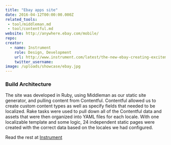 ```yaml
---
title: "Ebay apps site"
date: 2016-04-12T00:00:00.000Z
related_tools:
 - tool/middleman.md
 - tool/contentful.md
website: http://anywhere.ebay.com/mobile/
repo:
creator:
  - name: Instrument
    role: Design, Development
    url: http://www.instrument.com/latest/the-new-ebay-creating-excitement-through-code    
    twitter_username:
image: /uploads/showcase/ebay.jpg
---
```


### Build Architecture

The site was developed in Ruby, using Middleman as our static site generator, and pulling content from Contentful. Contentful allowed us to create custom content types as well as specify fields that needed to be localized. Rake tasks were used to pull down all of the Contentful data and assets that were then organized into YAML files for each locale. With one localizable template and some logic, 24 independent static pages were created with the correct data based on the locales we had configured.

Read the rest at [Instrument](http://www.instrument.com/latest/the-new-ebay-creating-excitement-through-code)
